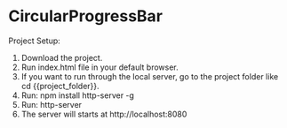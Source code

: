 # CircularProgressBar

Project Setup:

1. Download the project.
2. Run index.html file in your default browser.
3. If you want to run through the local server, go to the project folder like cd {{project_folder}}.
4. Run: npm install http-server -g
5. Run: http-server
6. The server will starts at http://localhost:8080
